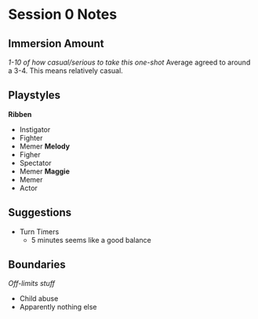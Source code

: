 # Session 0 Notes

## Immersion Amount
*1-10 of how casual/serious to take this one-shot*
Average agreed to around a 3-4.
    This means relatively casual.

## Playstyles
**Ribben**
- Instigator
- Fighter
- Memer
**Melody**
- Figher
- Spectator
- Memer
**Maggie**
- Memer
- Actor

## Suggestions
- Turn Timers
    - 5 minutes seems like a good balance

## Boundaries
*Off-limits stuff*
- Child abuse
- Apparently nothing else

